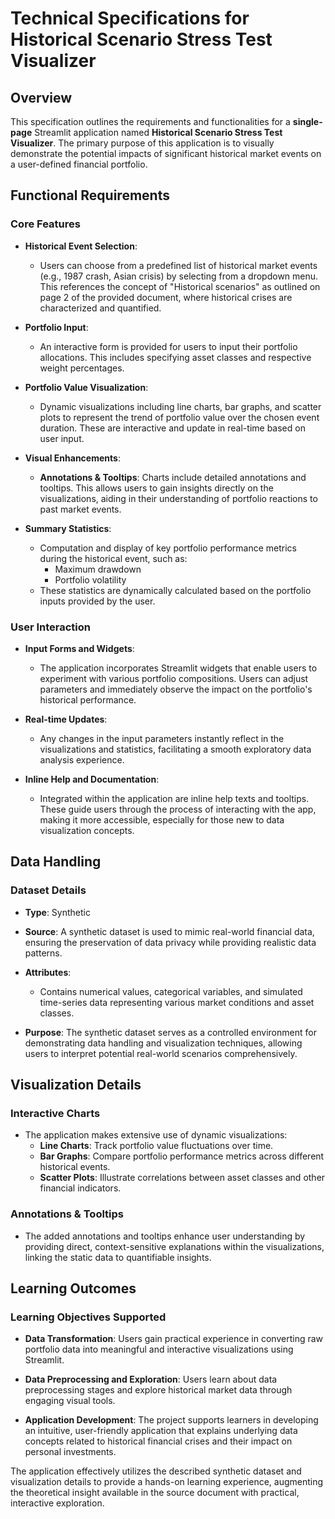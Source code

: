 # Technical Specifications for Historical Scenario Stress Test Visualizer

## Overview

This specification outlines the requirements and functionalities for a **single-page** Streamlit application named **Historical Scenario Stress Test Visualizer**. The primary purpose of this application is to visually demonstrate the potential impacts of significant historical market events on a user-defined financial portfolio.

## Functional Requirements

### Core Features

- **Historical Event Selection**:
  - Users can choose from a predefined list of historical market events (e.g., 1987 crash, Asian crisis) by selecting from a dropdown menu. This references the concept of "Historical scenarios" as outlined on page 2 of the provided document, where historical crises are characterized and quantified.

- **Portfolio Input**:
  - An interactive form is provided for users to input their portfolio allocations. This includes specifying asset classes and respective weight percentages. 

- **Portfolio Value Visualization**:
  - Dynamic visualizations including line charts, bar graphs, and scatter plots to represent the trend of portfolio value over the chosen event duration. These are interactive and update in real-time based on user input.

- **Visual Enhancements**:
  - **Annotations & Tooltips**: Charts include detailed annotations and tooltips. This allows users to gain insights directly on the visualizations, aiding in their understanding of portfolio reactions to past market events.

- **Summary Statistics**:
  - Computation and display of key portfolio performance metrics during the historical event, such as:
    - Maximum drawdown
    - Portfolio volatility
  - These statistics are dynamically calculated based on the portfolio inputs provided by the user.

### User Interaction

- **Input Forms and Widgets**:
  - The application incorporates Streamlit widgets that enable users to experiment with various portfolio compositions. Users can adjust parameters and immediately observe the impact on the portfolio's historical performance.

- **Real-time Updates**:
  - Any changes in the input parameters instantly reflect in the visualizations and statistics, facilitating a smooth exploratory data analysis experience.

- **Inline Help and Documentation**:
  - Integrated within the application are inline help texts and tooltips. These guide users through the process of interacting with the app, making it more accessible, especially for those new to data visualization concepts.

## Data Handling

### Dataset Details

- **Type**: Synthetic
- **Source**: A synthetic dataset is used to mimic real-world financial data, ensuring the preservation of data privacy while providing realistic data patterns.
- **Attributes**:
  - Contains numerical values, categorical variables, and simulated time-series data representing various market conditions and asset classes.

- **Purpose**: The synthetic dataset serves as a controlled environment for demonstrating data handling and visualization techniques, allowing users to interpret potential real-world scenarios comprehensively.

## Visualization Details

### Interactive Charts

- The application makes extensive use of dynamic visualizations:
  - **Line Charts**: Track portfolio value fluctuations over time.
  - **Bar Graphs**: Compare portfolio performance metrics across different historical events.
  - **Scatter Plots**: Illustrate correlations between asset classes and other financial indicators.

### Annotations & Tooltips

- The added annotations and tooltips enhance user understanding by providing direct, context-sensitive explanations within the visualizations, linking the static data to quantifiable insights.

## Learning Outcomes

### Learning Objectives Supported

- **Data Transformation**: Users gain practical experience in converting raw portfolio data into meaningful and interactive visualizations using Streamlit.
  
- **Data Preprocessing and Exploration**: Users learn about data preprocessing stages and explore historical market data through engaging visual tools.

- **Application Development**: The project supports learners in developing an intuitive, user-friendly application that explains underlying data concepts related to historical financial crises and their impact on personal investments.

The application effectively utilizes the described synthetic dataset and visualization details to provide a hands-on learning experience, augmenting the theoretical insight available in the source document with practical, interactive exploration.